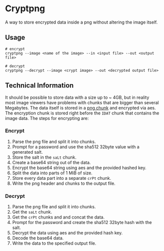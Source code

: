 # Cryptpng

A way to store encrypted data inside a png without altering the image itself.

## Usage

```shell script
# encrypt
cryptpng --image <name of the image> --in <input file> --out <output file>

# decrypt
cryptpng --decrypt --image <crypt image> --out <decrypted output file>
```

## Technical Information

It should be possible to store data with a size up to ~ 4GB, but in reality most image viewers have
problems with chunks that are bigger than several Megabytes.
The data itself is stored in a [png chunk](http://www.libpng.org/pub/png/spec/1.2/PNG-Structure.html)
and encrypted via aes. The encryption chunk is stored right before the `IDAT` chunk that contains the
image data. The steps for encrypting are:

### Encrypt

1. Parse the png file and split it into chunks.
2. Prompt for a password and use the sha512 32byte value with a generated salt.
3. Store the salt in the `saLt` chunk.
4. Create a base64 string out of the data.
5. Encrypt the base64 string using aes and the provided hashed key.
6. Split the data into parts of 1 MiB of size.
7. Store every data part into a separate `crPt` chunk.
8. Write the png header and chunks to the output file.

### Decrypt

1. Parse the png file and split it into chunks.
2. Get the `saLt` chunk.
3. Get the `crPt` chunks and and concat the data.
4. Prompt for the password and create the sha512 32byte hash with the salt.
5. Decrypt the data using aes and the provided hash key.
6. Decode the base64 data.
7. Write the data to the specified output file.
